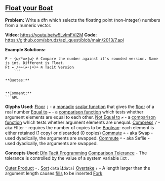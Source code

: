 ## [Float your Boat](https://problems.tryapl.org/psets/2013.html?goto=P7_Float_Your_Boat)

**Problem:** Write a dfn which selects the floating point (non-integer) numbers from a numeric vector.

**Video:** https://youtu.be/w5LvImFVi2M
**Code:** https://github.com/abrudz/apl_quest/blob/main/2013/7.apl

**Example Solutions:**
```APL
F ← {⍵/⍨⍵≠⌊⍵} ⍝ Compare the number against it's rounded version. Same is int. Different is Float.  
Ft ← /⍨∘(≠∘⌊⍨)⍨ ⍝ Tacit Version
	```

**Quotes:**


**Comment:** 
```APL
```

**Glyphs Used:**
[Floor](https://aplwiki.com/wiki/Floor) `⌊` - a [monadic](https://aplwiki.com/wiki/Monadic "Monadic") [scalar function](https://aplwiki.com/wiki/Scalar_function "Scalar function") that gives the [floor](https://en.wikipedia.org/wiki/floor_and_ceiling_functions "wikipedia:floor and ceiling functions") of a real number
[Equal to](https://aplwiki.com/wiki/Equal_to)  `=` - a [comparison function](https://aplwiki.com/wiki/Comparison_function "Comparison function") which tests whether argument elements are equal to each other.
[Not Equal to](https://aplwiki.com/wiki/Not_Equal_to) `≠` - a [comparison function](https://aplwiki.com/wiki/Comparison_function "Comparison function") which tests whether argument elements are unequal.
[Compress](https://aplwiki.com/wiki/Replicate) `/` - aka FIlter - requires the number of copies to be [Boolean](https://aplwiki.com/wiki/Boolean "Boolean"): each element is either retained (1 copy) or discarded (0 copies)
[Commute](https://aplwiki.com/wiki/Commute) `⍨` - aka Swap - used dyadically, the arguments are swapped. 
[Commute](https://aplwiki.com/wiki/Commute) `⍨` - aka Seflie - used dyadically, the arguments are swapped. 

**Concepts Used:**
[Dfn](https://aplwiki.com/wiki/Dfn)
[Tacit Programming](https://aplwiki.com/wiki/Tacit_programming)
[Comparison Tolerance](https://www.jsoftware.com/papers/satn23.htm) - The tolerance is controlled by the value of a system variable ⎕ct .





[Outer Product](https://aplwiki.com/wiki/Outer_Product) `∘.`
[Sort](https://xpqz.github.io/learnapl/manip.html?highlight=sort#grade-up-down) `data[⍋data]` 
[Overtake](https://aplwiki.com/wiki/Take#Overtaking) `↑` - A length larger than the argument length causes [fills](https://aplwiki.com/wiki/Fill_element "Fill element") to be inserted
[Fork](https://aplwiki.com/wiki/Train#3-trains)
